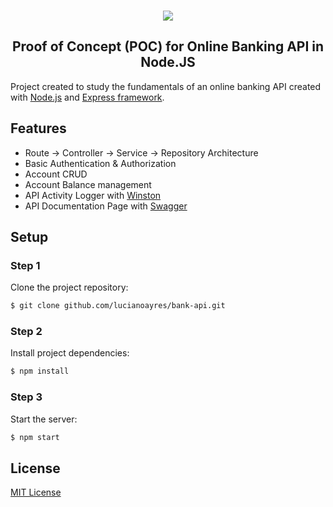 <br />
<p align="center"><img src="https://user-images.githubusercontent.com/20209393/138898050-a176c2ce-fd6c-40e1-8d47-8eaa4a8aacfe.png" /></p>

<h2 align="center">Proof of Concept (POC) for Online Banking API in Node.JS</h2>

Project created to study the fundamentals of an online banking API created with [Node.js](https://nodejs.org) and [Express framework](https://expressjs.com/).

## Features

- Route -> Controller -> Service -> Repository Architecture
- Basic Authentication & Authorization
- Account CRUD
- Account Balance management
- API Activity Logger with [Winston](https://github.com/winstonjs/winston)
- API Documentation Page with [Swagger](https://github.com/swagger-api/swagger-ui)

## Setup

### Step 1

Clone the project repository:

```sh
$ git clone github.com/lucianoayres/bank-api.git
```

### Step 2

Install project dependencies:

```sh
$ npm install
```

### Step 3

Start the server:

```sh
$ npm start
```

## License

[MIT License](https://github.com/lucianoayres/bank-api/blob/main/LICENSE)
